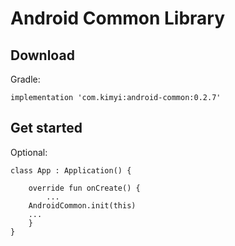 # Android Common Library

## Download

Gradle:

```
implementation 'com.kimyi:android-common:0.2.7'
```



## Get started

Optional:

```
class App : Application() {

    override fun onCreate() {
    	...
	AndroidCommon.init(this)
	...
    }
}
```

